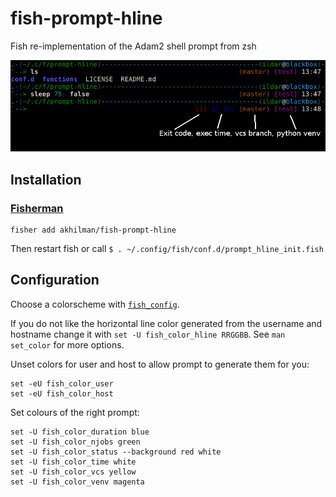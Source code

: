 # fish-prompt-hline

Fish re-implementation of the Adam2 shell prompt from zsh

![Screenshot](screenshot.png)

## Installation

### [Fisherman](https://github.com/fisherman/fisherman)

    fisher add akhilman/fish-prompt-hline

Then restart fish or call `$ . ~/.config/fish/conf.d/prompt_hline_init.fish`

## Configuration

Choose a colorscheme with
[`fish_config`](https://fishshell.com/docs/current/cmds/fish_config.html).

If you do not like the horizontal line color generated from the username and hostname change it with `set -U fish_color_hline RRGGBB`.
See `man set_color` for more options.

Unset colors for user and host to allow prompt to generate them for you:

```fish
set -eU fish_color_user
set -eU fish_color_host
```

Set colours of the right prompt:

```fish
set -U fish_color_duration blue
set -U fish_color_njobs green
set -U fish_color_status --background red white
set -U fish_color_time white
set -U fish_color_vcs yellow
set -U fish_color_venv magenta
```
